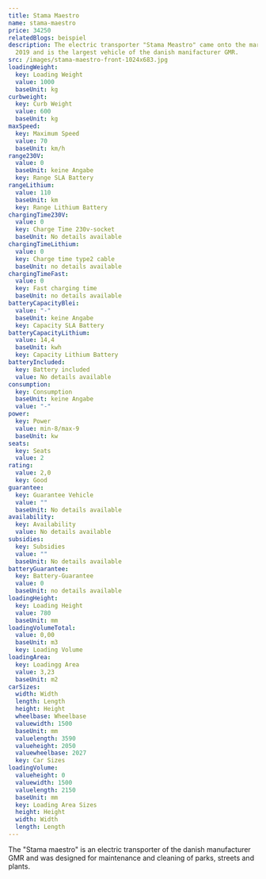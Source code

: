 ```yaml
---
title: Stama Maestro
name: stama-maestro
price: 34250
relatedBlogs: beispiel
description: The electric transporter "Stama Meastro" came onto the market in
  2019 and is the largest vehicle of the danish manifacturer GMR.
src: /images/stama-maestro-front-1024x683.jpg
loadingWeight:
  key: Loading Weight
  value: 1000
  baseUnit: kg
curbweight:
  key: Curb Weight
  value: 600
  baseUnit: kg
maxSpeed:
  key: Maximum Speed
  value: 70
  baseUnit: km/h
range230V:
  value: 0
  baseUnit: keine Angabe
  key: Range SLA Battery
rangeLithium:
  value: 110
  baseUnit: km
  key: Range Lithium Battery
chargingTime230V:
  value: 0
  key: Charge Time 230v-socket
  baseUnit: No details available
chargingTimeLithium:
  value: 0
  key: Charge time type2 cable
  baseUnit: no details available
chargingTimeFast:
  value: 0
  key: Fast charging time
  baseUnit: no details available
batteryCapacityBlei:
  value: "-"
  baseUnit: keine Angabe
  key: Capacity SLA Battery
batteryCapacityLithium:
  value: 14,4
  baseUnit: kwh
  key: Capacity Lithium Battery
batteryIncluded:
  key: Battery included
  value: No details available
consumption:
  key: Consumption
  baseUnit: keine Angabe
  value: "-"
power:
  key: Power
  value: min-8/max-9
  baseUnit: kw
seats:
  key: Seats
  value: 2
rating:
  value: 2,0
  key: Good
guarantee:
  key: Guarantee Vehicle
  value: ""
  baseUnit: No details available
availability:
  key: Availability
  value: No details available
subsidies:
  key: Subsidies
  value: ""
  baseUnit: No details available
batteryGuarantee:
  key: Battery-Guarantee
  value: 0
  baseUnit: no details available
loadingHeight:
  key: Loading Height
  value: 780
  baseUnit: mm
loadingVolumeTotal:
  value: 0,00
  baseUnit: m3
  key: Loading Volume
loadingArea:
  key: Loadingg Area
  value: 3,23
  baseUnit: m2
carSizes:
  width: Width
  length: Length
  height: Height
  wheelbase: Wheelbase
  valuewidth: 1500
  baseUnit: mm
  valuelength: 3590
  valueheight: 2050
  valuewheelbase: 2027
  key: Car Sizes
loadingVolume:
  valueheight: 0
  valuewidth: 1500
  valuelength: 2150
  baseUnit: mm
  key: Loading Area Sizes
  height: Height
  width: Width
  length: Length
---
```

The "Stama maestro" is an electric transporter of the danish manufacturer GMR and was designed for maintenance and cleaning of parks, streets and plants.